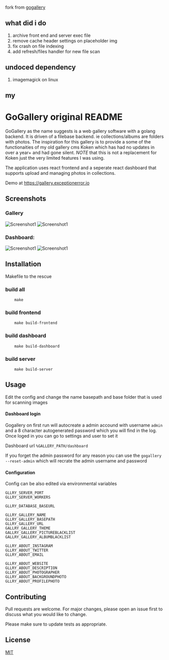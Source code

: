 fork from [gogallery](https://github.com/robrotheram/gogallery)

## what did i do 

1. archive front end and server exec file
2. remove cache header settings on placeholder img
3. fix crash on file indexing
4. add refresh/files handler for new file scan

## undoced dependency
1. imagemagick on linux

## my 


# GoGallery original README

GoGallery as the name suggests is a web gallery software with a golang backend. It is driven of a filebase backend. ie collections/albums are folders with photos. The inspiration for this gallery is to provide a some of the functionaities of my old gallery cms Koken which has had no updates in over a year+ and had gone silent. *NOTE* that this is not a replacement for Koken just the very limited features I was using. 

The application uses react frontend and a seperate react dashboard that supports upload and managing photos in collections. 

Demo at https://gallery.exceptionerror.io 

## Screenshots

### Gallery
![Screenshot1](/docs/img1.jpg?raw=true "Gallery Image")
![Screenshot1](/docs/img2.jpg?raw=true "Gallery Image")

### Dashboard:

![Screenshot1](/docs/dashboard1.jpg?raw=true "Gallery Image")
![Screenshot1](/docs/dashboard2.png?raw=true "Gallery Image")


## Installation
Makefile to the rescue

### build all
```
    make
```
### build frontend
```
    make build-frontend
```
### build dashboard
```
    make build-dashboard
```
### build server
```
    make build-server
```


## Usage

Edit the config and change the name basepath and base folder that is used for scanning images

#### Dashboard login
Gogallery on first run will autocreate a admin accound with username `admin` and a 8 character autogenerated password which you will find in the log. Once loged in you can go to settings and user to set it

Dashboard url `%GALLERY_PATH/dashboard`

If you forget the admin password for any reason you can use the `gogallery --reset-admin` which will recrate the admin username and password


#### Configuration 
Config can be also edited via environmental variables
 

```
GLLRY_SERVER_PORT
GLLRY_SERVER_WORKERS

GLLRY_DATABASE_BASEURL

GLLRY_GALLERY_NAME
GLLRY_GALLERY_BASEPATH
GLLRY_GALLERY_URL
GALLRY_GALLERY_THEME
GALLRY_GALLERY_PICTUREBLACKLIST
GALLRY_GALLERY_ALBUMBLACKLIST

GLLRY_ABOUT_INSTAGRAM
GLLRY_ABOUT_TWITTER
GLLRY_ABOUT_EMAIL

GLLRY_ABOUT_WEBSITE
GLLRY_ABOUT_DESCRIPTION
GLLRY_ABOUT_PHOTOGRAPHER
GLLRY_ABOUT_BACKGROUNDPHOTO
GLLRY_ABOUT_PROFILEPHOTO

```

## Contributing
Pull requests are welcome. For major changes, please open an issue first to discuss what you would like to change.

Please make sure to update tests as appropriate.

## License
[MIT](https://choosealicense.com/licenses/mit/)